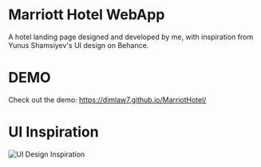 # Marriott Hotel WebApp
A hotel landing page designed and developed by me, with inspiration from Yunus Shamsiyev's UI design on Behance.

DEMO
==========
Check out the demo: https://dimlaw7.github.io/MarriotHotel/

UI Inspiration
===========
<img src='https://mir-s3-cdn-cf.behance.net/project_modules/1400/d31161168443443.643a8639af3e9.jpg' alt='UI Design Inspiration'>